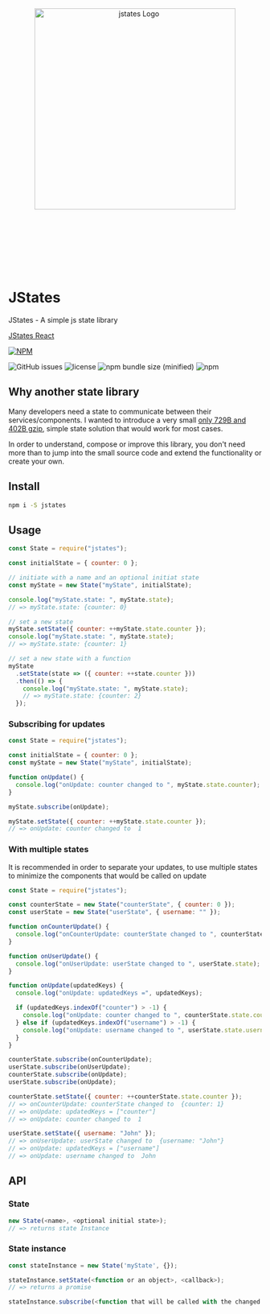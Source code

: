 <div align="center">
  <br><br><br><br><br>
  <img src="https://raw.githubusercontent.com/oryoffe/jstates/master/jstates.png" alt="jstates Logo" width="400">
  <br><br><br><br><br><br><br><br>
</div>

# JStates

JStates - A simple js state library

[JStates React](https://github.com/orYoffe/jstates-react)

[![NPM](https://nodei.co/npm/jstates.png)](https://npmjs.org/package/jstates)

![GitHub issues](https://img.shields.io/github/issues/orYoffe/jstates.svg)
![license](https://img.shields.io/github/license/orYoffe/jstates.svg)
![npm bundle size (minified)](https://img.shields.io/bundlephobia/min/jstates.svg)
![npm](https://img.shields.io/npm/v/jstates.svg)

## Why another state library

Many developers need a state to communicate between their services/components.
I wanted to introduce a very small [only 729B and 402B gzip](https://bundlephobia.com/result?p=jstates),
simple state solution that would work for most cases.

In order to understand, compose or improve this library,
you don't need more than to jump into the small source code and extend the functionality or create your own.

## Install

```sh
npm i -S jstates
```

## Usage

```js
const State = require("jstates");

const initialState = { counter: 0 };

// initiate with a name and an optional initiat state
const myState = new State("myState", initialState);

console.log("myState.state: ", myState.state);
// => myState.state: {counter: 0}

// set a new state
myState.setState({ counter: ++myState.state.counter });
console.log("myState.state: ", myState.state);
// => myState.state: {counter: 1}

// set a new state with a function
myState
  .setState(state => ({ counter: ++state.counter }))
  .then(() => {
    console.log("myState.state: ", myState.state);
    // => myState.state: {counter: 2}
  });
```

### Subscribing for updates

```js
const State = require("jstates");

const initialState = { counter: 0 };
const myState = new State("myState", initialState);

function onUpdate() {
  console.log("onUpdate: counter changed to ", myState.state.counter);
}

myState.subscribe(onUpdate);

myState.setState({ counter: ++myState.state.counter });
// => onUpdate: counter changed to  1
```

### With multiple states

It is recommended in order to separate your updates,
to use multiple states to minimize the components that would be called on update

```js
const State = require("jstates");

const counterState = new State("counterState", { counter: 0 });
const userState = new State("userState", { username: "" });

function onCounterUpdate() {
  console.log("onCounterUpdate: counterState changed to ", counterState.state);
}

function onUserUpdate() {
  console.log("onUserUpdate: userState changed to ", userState.state);
}

function onUpdate(updatedKeys) {
  console.log("onUpdate: updatedKeys =", updatedKeys);

  if (updatedKeys.indexOf("counter") > -1) {
    console.log("onUpdate: counter changed to ", counterState.state.counter);
  } else if (updatedKeys.indexOf("username") > -1) {
    console.log("onUpdate: username changed to ", userState.state.username);
  }
}

counterState.subscribe(onCounterUpdate);
userState.subscribe(onUserUpdate);
counterState.subscribe(onUpdate);
userState.subscribe(onUpdate);

counterState.setState({ counter: ++counterState.state.counter });
// => onCounterUpdate: counterState changed to  {counter: 1}
// => onUpdate: updatedKeys = ["counter"]
// => onUpdate: counter changed to  1

userState.setState({ username: "John" });
// => onUserUpdate: userState changed to  {username: "John"}
// => onUpdate: updatedKeys = ["username"]
// => onUpdate: username changed to  John
```

## API

### State

```js
new State(<name>, <optional initial state>);
// => returns state Instance
```

### State instance

```js
const stateInstance = new State('myState', {});

stateInstance.setState(<function or an object>, <callback>);
// => returns a promise

stateInstance.subscribe(<function that will be called with the changed keys of the state>);

```
